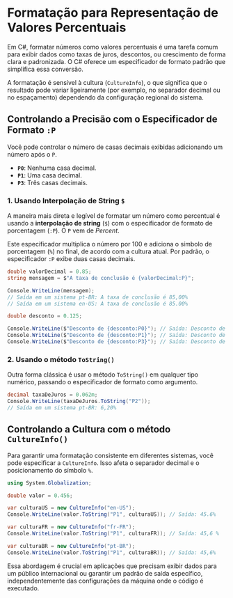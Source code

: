 # Formatação para Representação de Valores Percentuais

Em C#, formatar números como valores percentuais é uma tarefa comum para exibir dados como taxas de juros, descontos, ou crescimento de forma clara e padronizada. O C# oferece um especificador de formato padrão que simplifica essa conversão.

A formatação é sensível à cultura (`CultureInfo`), o que significa que o resultado pode variar ligeiramente (por exemplo, no separador decimal ou no espaçamento) dependendo da configuração regional do sistema.

## Controlando a Precisão com o Especificador de Formato `:P`

Você pode controlar o número de casas decimais exibidas adicionando um número após o `P`.

- **`P0`**: Nenhuma casa decimal.
- **`P1`**: Uma casa decimal.
- **`P3`**: Três casas decimais.

### 1. Usando Interpolação de String `$`

A maneira mais direta e legível de formatar um número como percentual é usando a **interpolação de string** (`$`) com o especificador de formato de porcentagem (`:P`). O `P` vem de *Percent*.

Este especificador multiplica o número por 100 e adiciona o símbolo de porcentagem (`%`) no final, de acordo com a cultura atual. Por padrão, o especificador `:P` exibe duas casas decimais.

```csharp
double valorDecimal = 0.85;
string mensagem = $"A taxa de conclusão é {valorDecimal:P}";

Console.WriteLine(mensagem);
// Saída em um sistema pt-BR: A taxa de conclusão é 85,00%
// Saída em um sistema en-US: A taxa de conclusão é 85.00%
```

```csharp
double desconto = 0.125;

Console.WriteLine($"Desconto de {desconto:P0}"); // Saída: Desconto de 13%
Console.WriteLine($"Desconto de {desconto:P1}"); // Saída: Desconto de 12,5%
Console.WriteLine($"Desconto de {desconto:P3}"); // Saída: Desconto de 12,500%
```

### 2. Usando o método `ToString()`

Outra forma clássica é usar o método `ToString()` em qualquer tipo numérico, passando o especificador de formato como argumento.

```csharp
decimal taxaDeJuros = 0.062m;
Console.WriteLine(taxaDeJuros.ToString("P2"));
// Saída em um sistema pt-BR: 6,20%
```

## Controlando a Cultura com o método `CultureInfo()`

Para garantir uma formatação consistente em diferentes sistemas, você pode especificar a `CultureInfo`. Isso afeta o separador decimal e o posicionamento do símbolo `%`.

```csharp
using System.Globalization;

double valor = 0.456;

var culturaUS = new CultureInfo("en-US");
Console.WriteLine(valor.ToString("P1", culturaUS)); // Saída: 45.6%

var culturaFR = new CultureInfo("fr-FR");
Console.WriteLine(valor.ToString("P1", culturaFR)); // Saída: 45,6 %   (que usa espaço antes do %)

var culturaBR = new CultureInfo("pt-BR");
Console.WriteLine(valor.ToString("P1", culturaBR)); // Saída: 45,6%
```

Essa abordagem é crucial em aplicações que precisam exibir dados para um público internacional ou garantir um padrão de saída específico, independentemente das configurações da máquina onde o código é executado.
